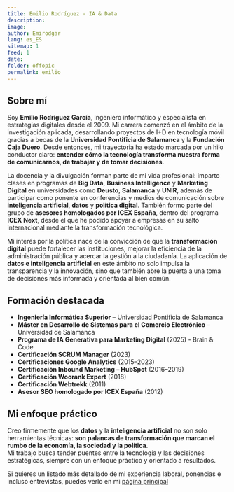 ```yaml
---
title: Emilio Rodríguez - IA & Data
description: 
image: 
author: Emirodgar
lang: es_ES
sitemap: 1
feed: 1
date: 
folder: offopic
permalink: emilio
---
```


## Sobre mí  

Soy **Emilio Rodríguez García**, ingeniero informático y especialista en estrategias digitales desde el 2009.
Mi carrera comenzó en el ámbito de la investigación aplicada, desarrollando proyectos de I+D en tecnología móvil gracias a becas de la **Universidad Pontificia de Salamanca** y la **Fundación Caja Duero**. Desde entonces, mi trayectoria ha estado marcada por un hilo conductor claro: **entender cómo la tecnología transforma nuestra forma de comunicarnos, de trabajar y de tomar decisiones**.  

La docencia y la divulgación forman parte de mi vida profesional: imparto clases en programas de **Big Data**, **Business Intelligence** y **Marketing Digital** en universidades como **Deusto**, **Salamanca** y **UNIR**, además de participar como ponente en conferencias y medios de comunicación sobre **inteligencia artificial**, **datos** y **política digital**. También formo parte del grupo de **asesores homologados por ICEX España**, dentro del programa **ICEX Next**, desde el que he podido apoyar a empresas en su salto internacional mediante la transformación tecnológica.  

Mi interés por la política nace de la convicción de que la **transformación digital** puede fortalecer las instituciones, mejorar la eficiencia de la administración pública y acercar la gestión a la ciudadanía. La aplicación de **datos e inteligencia artificial** en este ámbito no solo impulsa la transparencia y la innovación, sino que también abre la puerta a una toma de decisiones más informada y orientada al bien común.  
 

## Formación destacada  

- **Ingeniería Informática Superior** – Universidad Pontificia de Salamanca  
- **Máster en Desarrollo de Sistemas para el Comercio Electrónico** – Universidad de Salamanca  
- **Programa de IA Generativa para Marketing Digital** (2025)  - Brain & Code
- **Certificación SCRUM Manager** (2023)  
- **Certificaciones Google Analytics** (2015–2023)  
- **Certificación Inbound Marketing – HubSpot** (2016–2019)  
- **Certificación Woorank Expert** (2018)  
- **Certificación Webtrekk** (2011)  
- **Asesor SEO homologado por ICEX España** (2012)

## Mi enfoque práctico

Creo firmemente que los **datos** y la **inteligencia artificial** no son solo herramientas técnicas: **son palancas de transformación que marcan el rumbo de la economía, la sociedad y la política**.  
Mi trabajo busca tender puentes entre la tecnología y las decisiones estratégicas, siempre con un enfoque práctico y orientado a resultados. 

Si quieres un listado más detallado de mi experiencia laboral, ponencias e incluso entrevistas, puedes verlo en mi [página principal](https://emirodgar.com/emilio-rodriguez)
